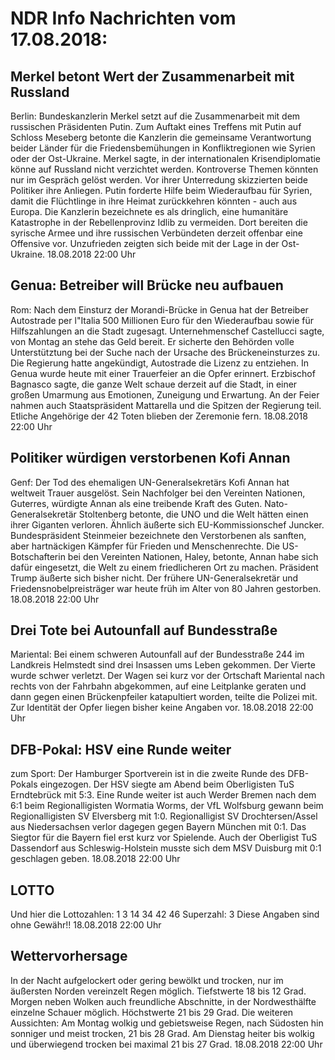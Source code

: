 # NDR Info Nachrichten vom 17.08.2018:


## Merkel betont Wert der Zusammenarbeit mit Russland
Berlin: Bundeskanzlerin Merkel setzt auf die Zusammenarbeit mit dem russischen Präsidenten Putin. Zum Auftakt eines Treffens mit Putin auf Schloss Meseberg betonte die Kanzlerin die gemeinsame Verantwortung beider Länder für die Friedensbemühungen in Konfliktregionen wie Syrien oder der Ost-Ukraine. Merkel sagte, in der internationalen Krisendiplomatie könne auf Russland nicht verzichtet werden. Kontroverse Themen könnten nur im Gespräch gelöst werden. Vor ihrer Unterredung skizzierten beide Politiker ihre Anliegen. Putin forderte  Hilfe beim Wiederaufbau für Syrien, damit die Flüchtlinge in ihre Heimat zurückkehren könnten - auch aus Europa. Die Kanzlerin bezeichnete es als dringlich, eine humanitäre Katastrophe in der Rebellenprovinz Idlib zu vermeiden. Dort bereiten die syrische Armee und ihre russischen Verbündeten derzeit offenbar eine Offensive vor. Unzufrieden zeigten sich beide mit der Lage in der Ost-Ukraine. 18.08.2018 22:00 Uhr 

## Genua: Betreiber will Brücke neu aufbauen
Rom: Nach dem Einsturz der Morandi-Brücke in Genua hat der Betreiber Autostrade per l"Italia 500 Millionen Euro für den Wiederaufbau sowie für Hilfszahlungen an die Stadt zugesagt. Unternehmenschef Castellucci sagte, von Montag an stehe das Geld bereit. Er sicherte den Behörden volle Unterstütztung bei der Suche nach der Ursache des Brückeneinsturzes zu. Die Regierung hatte angekündigt, Autostrade die Lizenz zu entziehen. In Genua wurde heute mit einer Trauerfeier an die Opfer erinnert. Erzbischof Bagnasco sagte, die ganze Welt schaue derzeit auf die Stadt, in einer großen Umarmung aus Emotionen, Zuneigung und Erwartung. An der Feier nahmen auch Staatspräsident Mattarella und die Spitzen der Regierung teil. Etliche Angehörige der 42 Toten blieben der Zeremonie fern. 18.08.2018 22:00 Uhr 

## Politiker würdigen verstorbenen Kofi Annan
Genf: Der Tod des ehemaligen UN-Generalsekretärs Kofi Annan hat weltweit Trauer ausgelöst. Sein Nachfolger bei den Vereinten Nationen, Guterres, würdigte Annan als eine treibende Kraft des Guten. Nato-Generalsekretär Stoltenberg betonte, die UNO und die Welt hätten einen ihrer Giganten verloren. Ähnlich äußerte sich EU-Kommissionschef Juncker. Bundespräsident Steinmeier bezeichnete den Verstorbenen als sanften, aber hartnäckigen Kämpfer für Frieden und Menschenrechte. Die US-Botschafterin bei den Vereinten Nationen, Haley, betonte, Annan habe sich dafür eingesetzt, die Welt zu einem friedlicheren Ort zu machen. Präsident Trump äußerte sich bisher nicht. Der frühere UN-Generalsekretär und Friedensnobelpreisträger war heute früh im Alter von 80 Jahren gestorben. 18.08.2018 22:00 Uhr 

## Drei Tote bei Autounfall auf Bundesstraße
Mariental: Bei einem schweren Autounfall auf der Bundesstraße 244 im Landkreis Helmstedt sind drei Insassen ums Leben gekommen. Der Vierte wurde schwer verletzt. Der Wagen sei kurz vor der Ortschaft Mariental nach rechts von der Fahrbahn abgekommen, auf eine  Leitplanke geraten und dann gegen einen Brückenpfeiler katapultiert worden, teilte die Polizei mit. Zur Identität der Opfer liegen bisher keine Angaben vor. 18.08.2018 22:00 Uhr 

## DFB-Pokal: HSV eine Runde weiter
zum Sport: Der Hamburger Sportverein ist in die zweite Runde des DFB-Pokals eingezogen. Der HSV siegte am Abend beim Oberligisten TuS Erndtebrück mit 5:3. Eine Runde weiter ist auch Werder Bremen nach dem 6:1 beim Regionalligisten Wormatia Worms, der VfL Wolfsburg gewann beim Regionalligisten SV Elversberg mit 1:0. Regionalligist SV Drochtersen/Assel aus Niedersachsen verlor dagegen gegen Bayern München mit 0:1. Das Siegtor für die Bayern fiel erst kurz vor Spielende. Auch der Oberligist TuS Dassendorf aus Schleswig-Holstein musste sich dem MSV Duisburg mit 0:1 geschlagen geben. 18.08.2018 22:00 Uhr 

## LOTTO
Und hier die Lottozahlen:
1		3		14		34		42		46
Superzahl:		3 Diese Angaben sind ohne Gewähr!! 18.08.2018 22:00 Uhr 

## Wettervorhersage
In der Nacht aufgelockert oder gering bewölkt und trocken, nur im äußersten Norden vereinzelt Regen möglich. Tiefstwerte 18 bis 12 Grad. Morgen neben Wolken auch freundliche Abschnitte, in der Nordwesthälfte einzelne Schauer möglich. Höchstwerte 21 bis 29 Grad. Die weiteren Aussichten: Am Montag wolkig und gebietsweise Regen, nach Südosten hin sonniger und meist trocken, 21 bis 28 Grad. Am Dienstag heiter bis wolkig und überwiegend trocken bei maximal 21 bis 27 Grad. 18.08.2018 22:00 Uhr 
